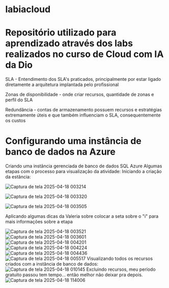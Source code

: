 # labiacloud
# Repositório utilizado para aprendizado através dos labs realizados no curso de Cloud com IA da Dio
SLA - Entendimento dos SLA's praticados, principalmente por estar ligado diretamente a arquitetura implantada pelo profissional

Zonas de disponibilidade - onde criar recursos, quantidade de zonas e perfil do SLA

Redundância - contas de armazenamento possuem recursos e estratégias extremamente úteis e que também influenciam o SLA, consequentemente os custos 
# Configurando uma instância de banco de dados na Azure
Criando uma instância gerenciada de banco de dados SQL Azure
Algumas etapas com o processo para visualização da atividade:
Iniciando a criação da estância:

![Captura de tela 2025-04-18 003214](https://github.com/user-attachments/assets/62eaa98a-452c-4c96-84e9-33a1f45eabd2)

![Captura de tela 2025-04-18 003320](https://github.com/user-attachments/assets/de91fb49-a724-496e-acf5-833b6bed0f3c)

![Captura de tela 2025-04-18 003505](https://github.com/user-attachments/assets/6ce6c3ab-31a9-43ff-8121-8a7a30b4547c)

Aplicando algumas dicas da Valeria sobre colocar a seta sobre o "i" para mais informações sobre a etapa

![Captura de tela 2025-04-18 003521](https://github.com/user-attachments/assets/9d09aea2-8138-43b2-a66e-eb11b565c2b2)
![Captura de tela 2025-04-18 003601](https://github.com/user-attachments/assets/98f84d9a-fbe6-4ffb-a759-6588749ebefc)
![Captura de tela 2025-04-18 004201](https://github.com/user-attachments/assets/e9e92f37-d827-49eb-a629-78ed7e3e5838)
![Captura de tela 2025-04-18 004224](https://github.com/user-attachments/assets/06daec13-0373-4724-9024-d7b810aea03d)
![Captura de tela 2025-04-18 004436](https://github.com/user-attachments/assets/47d67458-b856-44c8-b33f-4f97a3e3a68f)
![Captura de tela 2025-04-18 005517](https://github.com/user-attachments/assets/8a88b3d2-c1de-48a7-a86f-d5365c86a03a)
Visualizando todos os recursos criados com a instância de banco de dados:
![Captura de tela 2025-04-18 010145](https://github.com/user-attachments/assets/808ef814-8b12-4fa5-b729-86c7e9825c9b)
Excluindo recursos, meu período gratuito passou tem tempo... então melhor não deixar pra depois.
![Captura de tela 2025-04-18 114006](https://github.com/user-attachments/assets/5c790cf9-80fc-414e-8e45-f03d84ae94e5)

